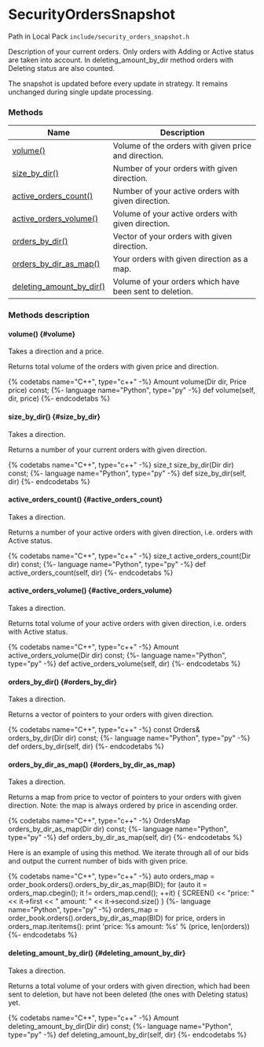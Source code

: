 # SecurityOrdersSnapshot

Path in Local Pack `include/security_orders_snapshot.h`

Description of your current orders.
Only orders with Adding or Active status are taken into account.
In deleting_amount_by_dir method orders with Deleting status are also counted.

The snapshot is updated before every update in strategy.
It remains unchanged during single update processing.

### Methods

| Name | Description |
| --- | --- |
| [volume()](#volume) | Volume of the orders with given price and direction. |
| [size_by_dir()](#size_by_dir) | Number of your orders with given direction. |
| [active_orders_count()](#active_orders_count) | Number of your active orders with given direction. |
| [active_orders_volume()](#active_orders_volume) | Volume of your active orders with given direction. |
| [orders_by_dir()](#orders_by_dir) | Vector of your orders with given direction. |
| [orders_by_dir_as_map()](#orders_by_dir_as_map) | Your orders with given direction as a map. |
| [deleting_amount_by_dir()](#deleting_amount_by_dir) | Volume of your orders which have been sent to deletion. |

### Methods description

#### volume() {#volume}

Takes a direction and a price.

Returns total volume of the orders with given price and direction.

{% codetabs name="C++", type="c++" -%}
Amount volume(Dir dir, Price price) const;
{%- language name="Python", type="py" -%}
def volume(self, dir, price)
{%- endcodetabs %}

#### size_by_dir() {#size_by_dir}

Takes a direction.

Returns a number of your current orders with given direction.

{% codetabs name="C++", type="c++" -%}
size_t size_by_dir(Dir dir) const;
{%- language name="Python", type="py" -%}
def size_by_dir(self, dir)
{%- endcodetabs %}

#### active_orders_count() {#active_orders_count}

Takes a direction.

Returns a number of your active orders with given direction, i.e. orders with Active status.

{% codetabs name="C++", type="c++" -%}
size_t active_orders_count(Dir dir) const;
{%- language name="Python", type="py" -%}
def active_orders_count(self, dir)
{%- endcodetabs %}

#### active_orders_volume() {#active_orders_volume}

Takes a direction.

Returns total volume of your active orders with given direction, i.e. orders with Active status.

{% codetabs name="C++", type="c++" -%}
Amount active_orders_volume(Dir dir) const;
{%- language name="Python", type="py" -%}
def active_orders_volume(self, dir)
{%- endcodetabs %}

#### orders_by_dir() {#orders_by_dir}

Takes a direction.

Returns a vector of pointers to your orders with given direction.

{% codetabs name="C++", type="c++" -%}
const Orders& orders_by_dir(Dir dir) const;
{%- language name="Python", type="py" -%}
def orders_by_dir(self, dir)
{%- endcodetabs %}

#### orders_by_dir_as_map() {#orders_by_dir_as_map}

Takes a direction.

Returns a map from price to vector of pointers to your orders with given direction.
Note: the map is always ordered by price in ascending order.

{% codetabs name="C++", type="c++" -%}
OrdersMap orders_by_dir_as_map(Dir dir) const;
{%- language name="Python", type="py" -%}
def orders_by_dir_as_map(self, dir)
{%- endcodetabs %}

Here is an example of using this method.
We iterate through all of our bids and output the current number of bids with given price.

{% codetabs name="C++", type="c++" -%}
auto orders_map = order_book.orders().orders_by_dir_as_map(BID);
for (auto it = orders_map.cbegin(); it != orders_map.cend(); ++it) {
  SCREEN() << "price: " << it->first << " amount: " << it->second.size()
}
{%- language name="Python", type="py" -%}
orders_map = order_book.orders().orders_by_dir_as_map(BID)
for price, orders in orders_map.iteritems():
    print 'price: %s amount: %s' % (price, len(orders))
{%- endcodetabs %}

#### deleting_amount_by_dir() {#deleting_amount_by_dir}

Takes a direction.

Returns a total volume of your orders with given direction, which had been sent to deletion, but have not been deleted (the ones with Deleting status) yet.

{% codetabs name="C++", type="c++" -%}
Amount deleting_amount_by_dir(Dir dir) const;
{%- language name="Python", type="py" -%}
def deleting_amount_by_dir(self, dir)
{%- endcodetabs %}
